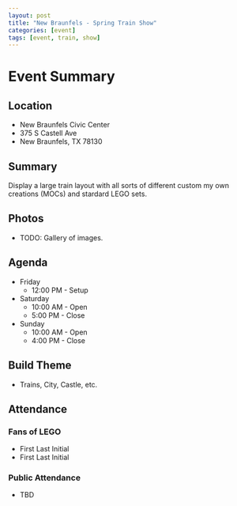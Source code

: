 ```yaml
---
layout: post
title: "New Braunfels - Spring Train Show"
categories: [event]
tags: [event, train, show]
---
```


# Event Summary

## Location

- New Braunfels Civic Center
- 375 S Castell Ave
- New Braunfels, TX 78130

## Summary

Display a large train layout with all sorts of different custom my own creations (MOCs) and stardard LEGO sets.

## Photos

- TODO: Gallery of images.

## Agenda

- Friday
  - 12:00 PM - Setup
- Saturday
  - 10:00 AM - Open
  - 5:00 PM - Close
- Sunday
  - 10:00 AM - Open
  - 4:00 PM - Close

## Build Theme

- Trains, City, Castle, etc.

## Attendance

### Fans of LEGO

- First Last Initial
- First Last Initial

### Public Attendance

- TBD
